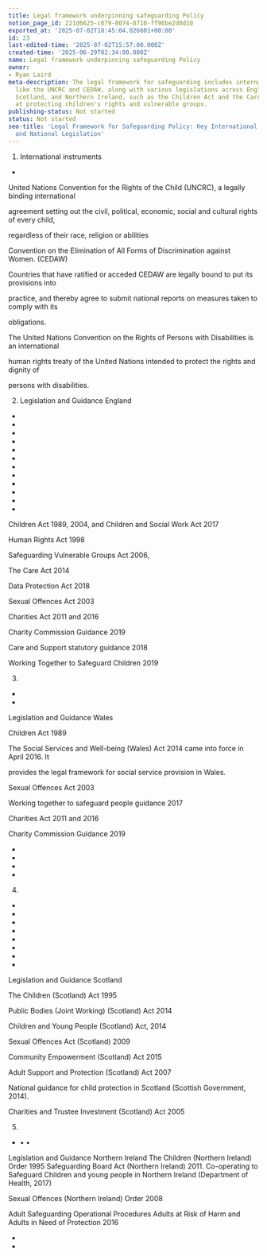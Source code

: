 ```yaml
---
title: Legal framework underpinning safeguarding Policy
notion_page_id: 221d6625-c679-8074-8710-ff96be2d0d10
exported_at: '2025-07-02T18:45:04.026601+00:00'
id: 23
last-edited-time: '2025-07-02T15:57:00.000Z'
created-time: '2025-06-29T02:34:00.000Z'
name: Legal framework underpinning safeguarding Policy
owner:
- Ryan Laird
meta-description: The legal framework for safeguarding includes international instruments
  like the UNCRC and CEDAW, along with various legislations across England, Wales,
  Scotland, and Northern Ireland, such as the Children Act and the Care Act, aimed
  at protecting children's rights and vulnerable groups.
publishing-status: Not started
status: Not started
seo-title: 'Legal Framework for Safeguarding Policy: Key International Instruments
  and National Legislation'
---
```


1. International instruments

- 

United Nations Convention for the Rights of the Child (UNCRC), a legally binding international

agreement setting out the civil, political, economic, social and cultural rights of every child,

regardless of their race, religion or abilities

Convention on the Elimination of All Forms of Discrimination against Women. (CEDAW)

Countries that have ratified or acceded CEDAW are legally bound to put its provisions into

practice, and thereby agree to submit national reports on measures taken to comply with its

obligations.

The United Nations Convention on the Rights of Persons with Disabilities is an international

human rights treaty of the United Nations intended to protect the rights and dignity of

persons with disabilities.

2. Legislation and Guidance England

- 

- 

- 

- 

- 

- 

- 

- 

- 

- 

- 

- 

Children Act 1989, 2004, and Children and Social Work Act 2017

Human Rights Act 1998

Safeguarding Vulnerable Groups Act 2006,

The Care Act 2014

Data Protection Act 2018

Sexual Offences Act 2003

Charities Act 2011 and 2016

Charity Commission Guidance 2019

Care and Support statutory guidance 2018

Working Together to Safeguard Children 2019

3.

- 

- 

Legislation and Guidance Wales

Children Act 1989

The Social Services and Well-being (Wales) Act 2014 came into force in April 2016. It

provides the legal framework for social service provision in Wales.

Sexual Offences Act 2003

Working together to safeguard people guidance 2017

Charities Act 2011 and 2016

Charity Commission Guidance 2019

- 

- 

- 

- 

4.

- 

- 

- 

- 

- 

- 

- 

- 

Legislation and Guidance Scotland

The Children (Scotland) Act 1995

Public Bodies (Joint Working) (Scotland) Act 2014

Children and Young People (Scotland) Act, 2014

Sexual Offences Act (Scotland) 2009

Community Empowerment (Scotland) Act 2015

Adult Support and Protection (Scotland) Act 2007

National guidance for child protection in Scotland (Scottish Government, 2014).

Charities and Trustee Investment (Scotland) Act 2005

5.

- • •

Legislation and Guidance Northern Ireland The Children (Northern Ireland) Order 1995 Safeguarding Board Act (Northern Ireland) 2011. Co-operating to Safeguard Children and young people in Northern Ireland (Department of Health, 2017)

Sexual Offences (Northern Ireland) Order 2008

Adult Safeguarding Operational Procedures Adults at Risk of Harm and Adults in Need of Protection 2016

- 

- 